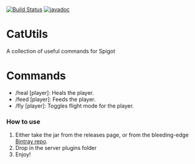 [![Build Status](https://ci.codemc.io/buildStatus/icon?job=gamer4life1%2FCatUtils)](https://ci.codemc.io/job/gamer4life1/job/CatUtils/)
[![javadoc](https://javadoc.io/badge2/io.github.gamercatorg/CatUtils/javadoc.svg)](https://javadoc.io/doc/io.github.gamercatorg/CatUtils)

# CatUtils

A collection of useful commands for Spigot

# Commands

- /heal [player]: Heals the player.
- /feed [player]: Feeds the player.
- /fly [player]: Toggles flight mode for the player.

### How to use

1. Either take the jar from the releases page, or from the bleeding-edge [Bintray repo](https://bintray.com/gamercatorg/CatUtils).
2. Drop in the server plugins folder
3. Enjoy!
